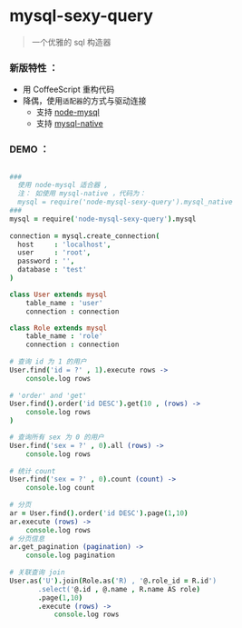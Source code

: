 mysql-sexy-query
====================
>  一个优雅的 sql 构造器 


### 新版特性 ：

 * 用 CoffeeScript 重构代码
 * 降偶，使用`适配器`的方式与驱动连接
   * 支持 [node-mysql](https://github.com/felixge/node-mysql)
   * 支持 [mysql-native](https://github.com/sidorares/nodejs-mysql-native)
   
   
### DEMO ：
``` CoffeeScript

### 
  使用 node-mysql 适合器 ,
  注： 如使用 mysql-native ，代码为：
  mysql = require('node-mysql-sexy-query').mysql_native
###
mysql = require('node-mysql-sexy-query').mysql
    
connection = mysql.create_connection(
  host     : 'localhost',
  user     : 'root',
  password : '',
  database : 'test'
)

class User extends mysql
    table_name : 'user'
    connection : connection

class Role extends mysql
    table_name : 'role'
    connection : connection
    
# 查询 id 为 1 的用户
User.find('id = ?' , 1).execute rows ->
    console.log rows
    
# 'order' and 'get'
User.find().order('id DESC').get(10 , (rows) ->
    console.log rows
) 

# 查询所有 sex 为 0 的用户
User.find('sex = ?' , 0).all (rows) ->
    console.log rows 
    
# 统计 count
User.find('sex = ?' , 0).count (count) ->
    console.log count
    
# 分页
ar = User.find().order('id DESC').page(1,10) 
ar.execute (rows) ->
    console.log rows
# 分页信息
ar.get_pagination (pagination) ->
    console.log pagination 
    
# 关联查询 join
User.as('U').join(Role.as('R) , '@.role_id = R.id')
       .select('@.id , @.name , R.name AS role)
       .page(1,10)
       .execute (rows) ->
           console.log rows
    
```